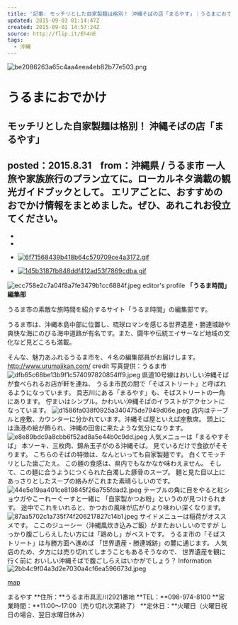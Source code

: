 ```yaml
---
title: '記事: モッチリとした自家製麺は格別！ 沖縄そばの店「まるやす」｜うるまにおでかけ｜おでかけコロカル'
updated: 2015-09-03 01:14:47Z
created: 2015-09-02 14:57:24Z
source: http://flip.it/Eh4nE
tags:
  - 沖縄
---
```


![be2086263a65c4aa4eea4eb82b77e503.png](../_resources/be2086263a65c4aa4eea4eb82b77e503.png)

# うるまにおでかけ

## モッチリとした自家製麺は格別！ 沖縄そばの店「まるやす」

posted：2015.8.31    from：沖縄県 / うるま市
一人旅や家族旅行のプラン立てに。ローカルネタ満載の観光ガイドブックとして。
エリアごとに、おすすめのおでかけ情報をまとめました。ぜひ、あれこれお役立てください。
-
-
-

- [![6f71568439b418b64c570709ce4a3172.gif](../_resources/6f71568439b418b64c570709ce4a3172.gif)](http://colocal.jp/feed?colo=odekake)
- [![145b3187fb848ddf412ad53f7869cdba.gif](../_resources/button-only.gif)](http://b.hatena.ne.jp/entry/http://colocal.jp/odekake/52629.html)

![ecc758e2c7a04f8a7fe3479b1cc6884f.jpeg](../_resources/ecc758e2c7a04f8a7fe3479b1cc6884f.jpeg)
editor's profile
**「うるま時間」編集部**

うるま市の素敵な旅時間を紹介するサイト「うるま時間」の編集部です。

うるま市は、沖縄本島中部に位置し、琉球ロマンを感じる世界遺産・勝連城跡や爽快な海にのびる海中道路が有名です。また、闘牛や伝統エイサーなど地域の文化など見どころも満載。

そんな、魅力あふれるうるま市を、４名の編集部員がお届けします。
http://www.urumajikan.com/
credit
写真提供：うるま市
![dfb65c68be13b9f1c574097820854ff9.jpeg](../_resources/dfb65c68be13b9f1c574097820854ff9.jpeg)
県道10号線はおいしい沖縄そばが食べられるお店が軒を連ね、
うるま市民の間で「そばストリート」と呼ばれるようになっています。
具志川にある「まるやす」も、そばストリートの一角にあります。
佇まいはシンプル。かわいい沖縄そばのイラストがアクセントになっています。
![d1586fa038f0925a340475de7949d06e.jpeg](../_resources/d1586fa038f0925a340475de7949d06e.jpeg)
店内はテーブルと座敷、カウンターに分かれています。沖縄そば屋といえば座敷席。
頭上には漁港の絵が飾られ、沖縄の田舎に来たような気分になります。
![e8e89bdc9a8cbb6f52ad8a5e44b0c9dd.jpeg](../_resources/e8e89bdc9a8cbb6f52ad8a5e44b0c9dd.jpeg)
人気メニューは「まるやすそば」
本ソーキ、三枚肉、錦糸玉子がのる沖縄そば。
見ているだけで食欲がそそります。
こちらのそばの特徴は、なんといっても自家製麺です。
白くてモッチリとした歯ごたえ。
この麺の食感は、県内でもなかなか味わえません。
そして、この麺に合うようにつくられた白濁した豚骨のスープ。
麺と見た目以上にあっさりとしたスープの絡みがこれまた素晴らしいのです。
![44e5e19aa401ce819845f26a755fdad2.jpeg](../_resources/44e5e19aa401ce819845f26a755fdad2.jpeg)
テーブルの角に目をやると紅ショウガやこーれーぐーすと一緒に
「自家製かつお粉」というのが見つけられます。
途中でこれをいれると、かつおの風味が広がりより味わい深くなります。
![87aa5702c1a735f74f206217827c14b1.jpeg](../_resources/87aa5702c1a735f74f206217827c14b1.jpeg)
サイドメニューは稲荷がオススメです。
ここのジューシー（沖縄風炊き込みご飯）がまたおいしいのですが
しっかり腹ごしらえしたい方には「鶏めし」がベストです。
うるま市の「そばストリート」は与勝方面へ進めば
「世界遺産・勝連城跡」の麓に通じます。
人気店のため、夕方には売り切れてしまうこともあるそうなので、
世界遺産を観に行く前に
おいしい沖縄そばで腹ごしらえはいかがでしょう？
Information
![2bb4c9f04a3d2e7030a4cf6ea596673d.jpeg](../_resources/2bb4c9f04a3d2e7030a4cf6ea596673d.jpeg)

[map](http://colocal.jp/common/template/iframe-gmap.php?lat=26.361533&lng=127.860366&zoom=12)

まるやす
**住所：**うるま市具志川2921番地
**TEL：**098-974-8100
**営業時間：**11:00～17:00（売り切れ次第終了）
**定休日：**火曜日（火曜日祝日の場合、翌日水曜日休み）